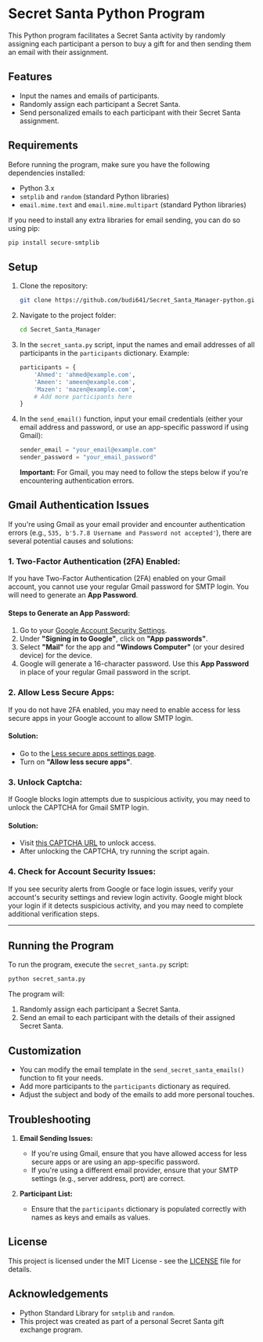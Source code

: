# Secret Santa Python Program

This Python program facilitates a Secret Santa activity by randomly assigning each participant a person to buy a gift for and then sending them an email with their assignment.

## Features

- Input the names and emails of participants.
- Randomly assign each participant a Secret Santa.
- Send personalized emails to each participant with their Secret Santa assignment.

## Requirements

Before running the program, make sure you have the following dependencies installed:

- Python 3.x
- `smtplib` and `random` (standard Python libraries)
- `email.mime.text` and `email.mime.multipart` (standard Python libraries)

If you need to install any extra libraries for email sending, you can do so using pip:

```bash
pip install secure-smtplib
```

## Setup

1. Clone the repository:

   ```bash
   git clone https://github.com/budi641/Secret_Santa_Manager-python.git
   ```

2. Navigate to the project folder:

   ```bash
   cd Secret_Santa_Manager
   ```

3. In the `secret_santa.py` script, input the names and email addresses of all participants in the `participants` dictionary. Example:

   ```python
   participants = {
       'Ahmed': 'ahmed@example.com',
       'Ameen': 'ameen@example.com',
       'Mazen': 'mazen@example.com',
       # Add more participants here
   }
   ```

4. In the `send_email()` function, input your email credentials (either your email address and password, or use an app-specific password if using Gmail):

   ```python
   sender_email = "your_email@example.com"
   sender_password = "your_email_password"
   ```

   **Important:** For Gmail, you may need to follow the steps below if you're encountering authentication errors.

## Gmail Authentication Issues

If you're using Gmail as your email provider and encounter authentication errors (e.g., `535, b'5.7.8 Username and Password not accepted'`), there are several potential causes and solutions:

### 1. **Two-Factor Authentication (2FA) Enabled:**
If you have Two-Factor Authentication (2FA) enabled on your Gmail account, you cannot use your regular Gmail password for SMTP login. You will need to generate an **App Password**.

#### Steps to Generate an App Password:
1. Go to your [Google Account Security Settings](https://myaccount.google.com/security).
2. Under **"Signing in to Google"**, click on **"App passwords"**.
3. Select **"Mail"** for the app and **"Windows Computer"** (or your desired device) for the device.
4. Google will generate a 16-character password. Use this **App Password** in place of your regular Gmail password in the script.

### 2. **Allow Less Secure Apps:**
If you do not have 2FA enabled, you may need to enable access for less secure apps in your Google account to allow SMTP login. 

#### Solution:
- Go to the [Less secure apps settings page](https://myaccount.google.com/lesssecureapps).
- Turn on **"Allow less secure apps"**.

### 3. **Unlock Captcha:**
If Google blocks login attempts due to suspicious activity, you may need to unlock the CAPTCHA for Gmail SMTP login.

#### Solution:
- Visit [this CAPTCHA URL](https://accounts.google.com/DisplayUnlockCaptcha) to unlock access.
- After unlocking the CAPTCHA, try running the script again.

### 4. **Check for Account Security Issues:**
If you see security alerts from Google or face login issues, verify your account's security settings and review login activity. Google might block your login if it detects suspicious activity, and you may need to complete additional verification steps.

---

## Running the Program

To run the program, execute the `secret_santa.py` script:

```bash
python secret_santa.py
```

The program will:
1. Randomly assign each participant a Secret Santa.
2. Send an email to each participant with the details of their assigned Secret Santa.

## Customization

- You can modify the email template in the `send_secret_santa_emails()` function to fit your needs.
- Add more participants to the `participants` dictionary as required.
- Adjust the subject and body of the emails to add more personal touches.

## Troubleshooting

1. **Email Sending Issues:**
   - If you're using Gmail, ensure that you have allowed access for less secure apps or are using an app-specific password.
   - If you're using a different email provider, ensure that your SMTP settings (e.g., server address, port) are correct.

2. **Participant List:**
   - Ensure that the `participants` dictionary is populated correctly with names as keys and emails as values.

## License

This project is licensed under the MIT License - see the [LICENSE](LICENSE) file for details.

## Acknowledgements

- Python Standard Library for `smtplib` and `random`.
- This project was created as part of a personal Secret Santa gift exchange program.
